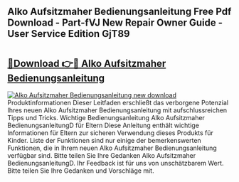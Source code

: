 ## Alko Aufsitzmaher Bedienungsanleitung Free Pdf Download - Part-fVJ New Repair Owner Guide - User Service Edition GjT89

# <h2><a href="http://df001m4.blite.top/?on=Alko+Aufsitzmaher+Bedienungsanleitung">🔗Download 👉🔴 Alko Aufsitzmaher Bedienungsanleitung</a></h2>

[![Alko Aufsitzmaher Bedienungsanleitung new download](https://i.imgur.com/lujVjoI.png)](http://df001m4.blite.top/?on=Alko+Aufsitzmaher+Bedienungsanleitung)
Produktinformationen Dieser Leitfaden erschließt das verborgene Potenzial Ihres neuen Alko Aufsitzmaher Bedienungsanleitung mit aufschlussreichen Tipps und Tricks. Wichtige Bedienungsanleitung Alko Aufsitzmaher BedienungsanleitungD für Eltern Diese Anleitung enthält wichtige Informationen für Eltern zur sicheren Verwendung dieses Produkts für Kinder. Liste der Funktionen sind nur einige der bemerkenswerten Funktionen, die in Ihrem neuen Alko Aufsitzmaher Bedienungsanleitung verfügbar sind. Bitte teilen Sie Ihre Gedanken Alko Aufsitzmaher BedienungsanleitungD. Ihr Feedback ist für uns von unschätzbarem Wert. Bitte teilen Sie Ihre Gedanken und Vorschläge mit.
